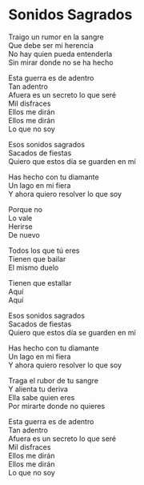 # Sonidos Sagrados  

Traigo un rumor en la sangre  
Que debe ser mi herencia  
No hay quien pueda entenderla  
Sin mirar donde no se ha hecho  

Esta guerra es de adentro  
Tan adentro  
Afuera es un secreto lo que seré  
Mil disfraces  
Ellos me dirán  
Ellos me dirán  
Lo que no soy  

Esos sonidos sagrados  
Sacados de fiestas  
Quiero que estos día se guarden en mí  

Has hecho con tu diamante  
Un lago en mi fiera  
Y ahora quiero resolver lo que soy  

Porque no  
Lo vale  
Herirse  
De nuevo  

Todos los que tú eres  
Tienen que bailar  
El mismo duelo  

Tienen que estallar  
Aquí  
Aquí  

Esos sonidos sagrados  
Sacados de fiestas  
Quiero que estos día se guarden en mí  

Has hecho con tu diamante  
Un lago en mi fiera  
Y ahora quiero resolver lo que soy  

Traga el rubor de tu sangre  
Y alienta tu deriva  
Ella sabe quien eres  
Por mirarte donde no quieres  

Esta guerra es de adentro  
Tan adentro  
Afuera es un secreto lo que seré  
Mil disfraces  
Ellos me dirán  
Ellos me dirán  
Lo que no soy  
